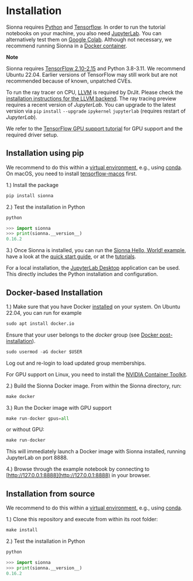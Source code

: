 # Installation

Sionna requires [Python](https://www.python.org/) and [Tensorflow](https://www.tensorflow.org/).
In order to run the tutorial notebooks on your machine, you also need [JupyterLab](https://jupyter.org/).
You can alternatively test them on [Google Colab](https://colab.research.google.com/github/nvlabs/sionna/blob/main/examples/Discover_Sionna.ipynb).
Although not necessary, we recommend running Sionna in a [Docker container](https://www.docker.com).

**Note**

Sionna requires [TensorFlow 2.10-2.15](https://www.tensorflow.org/install) and Python 3.8-3.11.
We recommend Ubuntu 22.04.
Earlier versions of TensorFlow may still work but are not recommended because of known, unpatched CVEs.

To run the ray tracer on CPU, [LLVM](https://llvm.org) is required by DrJit. Please check the [installation instructions for the LLVM backend](https://drjit.readthedocs.io/en/latest/firststeps-py.html#llvm-backend).
The ray tracing preview requires a recent version of <cite>JupyterLab</cite>. You can upgrade to the latest version via `pip` `install` `--upgrade` `ipykernel` `jupyterlab` (requires restart of <cite>JupyterLab</cite>).

We refer to the [TensorFlow GPU support tutorial](https://www.tensorflow.org/install/gpu) for GPU support and the required driver setup.

## Installation using pip

We recommend to do this within a [virtual environment](https://docs.python.org/3/tutorial/venv.html),
e.g., using [conda](https://docs.conda.io). On macOS, you need to install [tensorflow-macos](https://github.com/apple/tensorflow_macos) first.

1.) Install the package
```python
pip install sionna
```


2.) Test the installation in Python
```python
python
```

```python
>>> import sionna
>>> print(sionna.__version__)
0.16.2
```


3.) Once Sionna is installed, you can run the [Sionna Hello, World! example](https://nvlabs.github.io/sionna/examples/Hello_World.html), have a look at the [quick start guide](https://nvlabs.github.io/sionna/quickstart.html), or at the [tutorials](https://nvlabs.github.io/sionna/tutorials.html).

For a local installation, the [JupyterLab Desktop](https://github.com/jupyterlab/jupyterlab-desktop) application can be used. This directly includes the Python installation and configuration.

## Docker-based Installation

1.) Make sure that you have Docker [installed](https://docs.docker.com/engine/install/ubuntu/) on your system. On Ubuntu 22.04, you can run for example
```python
sudo apt install docker.io
```


Ensure that your user belongs to the <cite>docker</cite> group (see [Docker post-installation](https://docs.docker.com/engine/install/linux-postinstall/)).
```python
sudo usermod -aG docker $USER
```


Log out and re-login to load updated group memberships.

For GPU support on Linux, you need to install the [NVIDIA Container Toolkit](https://github.com/NVIDIA/nvidia-docker).

2.) Build the Sionna Docker image. From within the Sionna directory, run:
```python
make docker
```


3.) Run the Docker image with GPU support
```python
make run-docker gpus=all
```


or without GPU:
```python
make run-docker
```


This will immediately launch a Docker image with Sionna installed, running JupyterLab on port 8888.

4.) Browse through the example notebook by connecting to [http://127.0.0.1:8888](http://127.0.0.1:8888) in your browser.

## Installation from source

We recommend to do this within a [virtual environment](https://docs.python.org/3/tutorial/venv.html),
e.g., using [conda](https://docs.conda.io).

1.) Clone this repository and execute from within its root folder:
```python
make install
```


2.) Test the installation in Python
```python
python
```

```python
>>> import sionna
>>> print(sionna.__version__)
0.16.2
``````